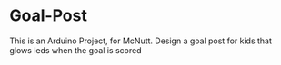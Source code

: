 # Goal-Post
This is an Arduino Project, for McNutt. Design a goal post for kids that glows leds when the goal is scored 
